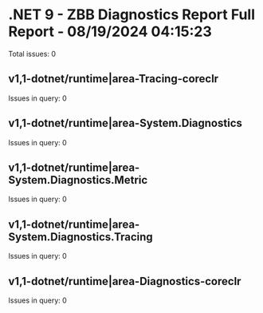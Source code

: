 # .NET 9 - ZBB Diagnostics Report Full Report - 08/19/2024 04:15:23

Total issues: 0

## v1,1-dotnet/runtime|area-Tracing-coreclr

Issues in query: 0

## v1,1-dotnet/runtime|area-System.Diagnostics

Issues in query: 0

## v1,1-dotnet/runtime|area-System.Diagnostics.Metric

Issues in query: 0

## v1,1-dotnet/runtime|area-System.Diagnostics.Tracing

Issues in query: 0

## v1,1-dotnet/runtime|area-Diagnostics-coreclr

Issues in query: 0

